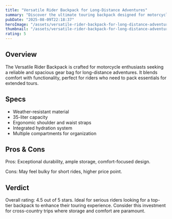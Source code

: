 ```yaml
---
title: "Versatile Rider Backpack for Long-Distance Adventures"
summary: "Discover the ultimate touring backpack designed for motorcycle enthusiasts."
pubDate: "2025-08-09T22:18:37"
heroImage: "/assets/versatile-rider-backpack-for-long-distance-adventures-hero.jpg"
thumbnail: "/assets/versatile-rider-backpack-for-long-distance-adventures-thumb.jpg"
rating: 5
---
```


<h2>Overview</h2>
<p>The Versatile Rider Backpack is crafted for motorcycle enthusiasts seeking a reliable and spacious gear bag for long-distance adventures. It blends comfort with functionality, perfect for riders who need to pack essentials for extended tours.</p>
<h2>Specs</h2>
<ul>
  <li>Weather-resistant material</li>
  <li>35-liter capacity</li>
  <li>Ergonomic shoulder and waist straps</li>
  <li>Integrated hydration system</li>
  <li>Multiple compartments for organization</li>
</ul>
<h2>Pros & Cons</h2>
<p>Pros: Exceptional durability, ample storage, comfort-focused design.</p>
<p>Cons: May feel bulky for short rides, higher price point.</p>
<h2>Verdict</h2>
<p>Overall rating: 4.5 out of 5 stars. Ideal for serious riders looking for a top-tier backpack to enhance their touring experience. Consider this investment for cross-country trips where storage and comfort are paramount.</p>